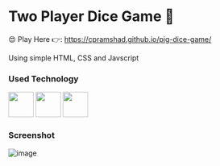 # Two Player Dice Game 🧊
😍 Play Here 👉: https://cpramshad.github.io/pig-dice-game/

Using simple HTML, CSS and Javscript


### Used Technology
<img height="50" src="https://user-images.githubusercontent.com/25181517/192158954-f88b5814-d510-4564-b285-dff7d6400dad.png"> <img height="50" src="https://user-images.githubusercontent.com/25181517/183898674-75a4a1b1-f960-4ea9-abcb-637170a00a75.png"> <img height="50" src="https://user-images.githubusercontent.com/25181517/117447155-6a868a00-af3d-11eb-9cfe-245df15c9f3f.png"> 

### Screenshot
![image](https://github.com/user-attachments/assets/0db37af8-8fbd-43b5-a078-5323322967a6)
